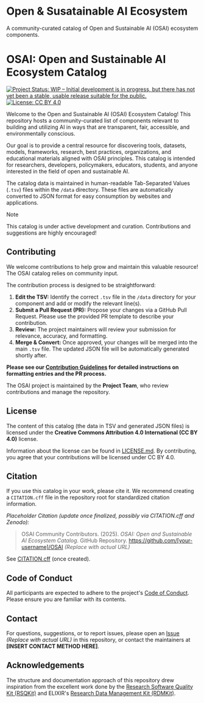 # Open & Susatainable AI Ecosystem
A community-curated catalog of Open and Sustainable AI (OSAI) ecosystem components. 

# OSAI: Open and Sustainable AI Ecosystem Catalog

[![Project Status: WIP – Initial development is in progress, but there has not yet been a stable, usable release suitable for the public.](https://www.repostatus.org/badges/latest/wip.svg)](https://www.repostatus.org/#wip)
[![License: CC BY 4.0](https://img.shields.io/badge/License-CC%20BY%204.0-lightgrey.svg)](https://creativecommons.org/licenses/by/4.0/)
<!-- [![DOI](https://zenodo.org/badge/DOI/...)](...) -->

Welcome to the Open and Sustainable AI (OSAI) Ecosystem Catalog! This repository hosts a community-curated list of components relevant to building and utilizing AI in ways that are transparent, fair, accessible, and environmentally conscious.

Our goal is to provide a central resource for discovering tools, datasets, models, frameworks, research, best practices, organizations, and educational materials aligned with OSAI principles. This catalog is intended for researchers, developers, policymakers, educators, students, and anyone interested in the field of open and sustainable AI.

The catalog data is maintained in human-readable Tab-Separated Values (`.tsv`) files within the `/data` directory. These files are automatically converted to JSON format for easy consumption by websites and applications.

> [!NOTE]
> This catalog is under active development and curation. Contributions and suggestions are highly encouraged!

## Contributing

We welcome contributions to help grow and maintain this valuable resource! The OSAI catalog relies on community input.

The contribution process is designed to be straightforward:

1.  **Edit the TSV:** Identify the correct `.tsv` file in the `/data` directory for your component and add or modify the relevant line(s).
2.  **Submit a Pull Request (PR):** Propose your changes via a GitHub Pull Request. Please use the provided PR template to describe your contribution.
3.  **Review:** The project maintainers will review your submission for relevance, accuracy, and formatting.
4.  **Merge & Convert:** Once approved, your changes will be merged into the main `.tsv` file. The updated JSON file will be automatically generated shortly after.

**Please see our [Contribution Guidelines](CONTRIBUTING.md) for detailed instructions on formatting entries and the PR process.**

The OSAI project is maintained by the **Project Team**, who review contributions and manage the repository.

## License

The content of this catalog (the data in TSV and generated JSON files) is licensed under the **Creative Commons Attribution 4.0 International (CC BY 4.0)** license.

Information about the license can be found in [LICENSE.md](LICENSE.md). By contributing, you agree that your contributions will be licensed under CC BY 4.0.

## Citation

If you use this catalog in your work, please cite it. We recommend creating a `CITATION.cff` file in the repository root for standardized citation information.

*Placeholder Citation (update once finalized, possibly via CITATION.cff and Zenodo):*
> OSAI Community Contributors. (2025). *OSAI: Open and Sustainable AI Ecosystem Catalog*. GitHub Repository. https://github.com/[your-username]/OSAI *(Replace with actual URL)*

See [CITATION.cff](CITATION.cff) (once created).

## Code of Conduct

All participants are expected to adhere to the project's [Code of Conduct](CODE_OF_CONDUCT.md). Please ensure you are familiar with its contents.

## Contact

For questions, suggestions, or to report issues, please open an [Issue](https://github.com/[your-username]/OSAI/issues) *(Replace with actual URL)* in this repository, or contact the maintainers at **[INSERT CONTACT METHOD HERE]**.

## Acknowledgements

The structure and documentation approach of this repository drew inspiration from the excellent work done by the [Research Software Quality Kit (RSQKit)](https://github.com/EVERSE-ResearchSoftware/RSQKit) and ELIXIR's [Research Data Management Kit (RDMKit)](https://rdmkit.elixir-europe.org/).

<!-- ## Funding
Optional: Add any relevant funding information here. -->
